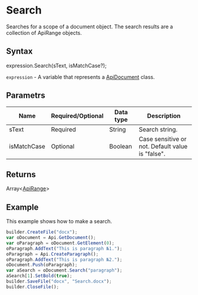 # Search

Searches for a scope of a document object. The search results are a collection of ApiRange objects.

## Syntax

expression.Search(sText, isMatchCase?);

`expression` - A variable that represents a [ApiDocument](../ApiDocument.md) class.

## Parametrs

| **Name** | **Required/Optional** | **Data type** | **Description** |
| ------------- | ------------- | ------------- | ------------- |
| sText | Required | String | Search string. |
| isMatchCase | Optional | Boolean | Case sensitive or not. Default value is "false". |

## Returns

Array<[ApiRange](../../ApiRange/ApiRange.md)>

## Example

This example shows how to make a search.

```javascript
builder.CreateFile("docx");
var oDocument = Api.GetDocument();
var oParagraph = oDocument.GetElement(0);
oParagraph.AddText("This is paragraph №1.");
oParagraph = Api.CreateParagraph();
oParagraph.AddText("This is paragraph №2.");
oDocument.Push(oParagraph);
var aSearch = oDocument.Search("paragraph");
aSearch[1].SetBold(true);
builder.SaveFile("docx", "Search.docx");
builder.CloseFile();
```